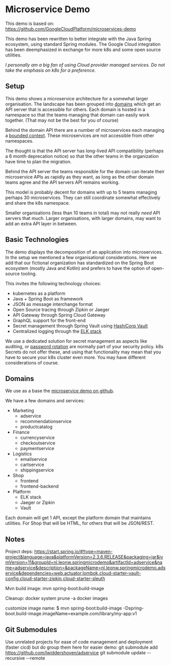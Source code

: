 # Microservice Demo

This demo is based on: https://github.com/GoogleCloudPlatform/microservices-demo

This demo has been rewritten to better integrate with the Java Spring ecosystem, using standard
Spring modules. The Google Cloud integration has been deemphasized in exchange for more k8s
and some open source utilities.

_I personally am a big fan of using Cloud provider managed services. Do not take the emphasis 
on k8s for a preference._ 

## Setup

This demo shows a microservice architecture for a somewhat larger organisation. The landscape has been 
grouped into [domains](https://codeburst.io/ddd-strategic-patterns-how-to-define-bounded-contexts-2dc70927976e)
which get an API server that is accessible for others. Each domain is hosted in a namespace
so that the teams managing that domain can easily work together. (That may not be the best for you of course)

Behind the domain API there are a number of microservices each managing a [bounded context](https://codeburst.io/ddd-strategic-patterns-how-to-define-bounded-contexts-2dc70927976e).
These microservices are not accessible from other namespaces. 

The thought is that the API server has long-lived API compatibility (perhaps a 6 month deprecation notice)
so that the other teams in the organization have time to plan the migration.

Behind the API server the teams responsible for the domain can iterate their microservice APIs as
rapidly as they want, as long as the other domain teams agree and the API servers API remains working.

This model is probably decent for domains with up to 5 teams managing perhaps 30 microservices. They can still coordinate 
somewhat effectively and share the k8s namespace.

Smaller organisations (less than 10 teams in total) may not really _need_ API servers that much. Larger organisations,
with larger domains, may want to add an extra API layer in between.
 
## Basic Technologies

The demo displays the decomposition of an application into microservices. In the setup we mentioned a few organisational 
considerations. Here we add that our fictional organization has standardized on the Spring Boot ecosystem 
(mostly Java and Kotlin) and prefers to have the option of open-source tooling. 

This invites the following technology choices:

- kubernetes as a platform
- Java + Spring Boot as framework
- JSON as message interchange format  
- Open Source tracing through Zipkin or Jaeger
- API Gateway through Spring Cloud Gateway
- GraphQL support for the front-end
- Secret management through Spring Vault using [HashiCorp Vault](https://www.vaultproject.io/) 
- Centralized logging through the [ELK stack](https://www.elastic.co/what-is/elk-stack)

We use a dedicated solution for secret management as aspects like auditing, or [password rotation](https://www.hashicorp.com/resources/painless-password-rotation-hashicorp-vault)
are normally part of your security policy. k8s Secrets do not offer these, and using that functionality may mean
that you have to secure your k8s cluster even more. You may have different considerations of course.

## Domains

We use as a base the [microservice demo on github](https://github.com/GoogleCloudPlatform/microservices-demo). 

We have a few domains and services:
- Marketing
  - adservice
  - recommendationservice
  - productcatalog
- Finance  
  - currencyservice
  - checkoutservice
  - paymentservice
- Logistics
  - emailservice
  - cartservice
  - shippingservice
- Shop
    - frontend
    - frontend-backend  
- Platform
    - ELK stack
    - Jaeger or Zipkin
    - Vault

    
Each domain will get 1 API, except the platform domain that maintains utilities. For Shop that will be HTML, for others that will be JSON/REST.
    
## Notes
   
Project deps: https://start.spring.io/#!type=maven-project&language=java&platformVersion=2.3.6.RELEASE&packaging=jar&jvmVersion=11&groupId=nl.leonw.springmicrodemo&artifactId=adservice&name=adservice&description=&packageName=nl.leonw.springmicrodemo.adservice&dependencies=web,actuator,lombok,cloud-starter-vault-config,cloud-starter-zipkin,cloud-starter-sleuth

Mvn build image: mvn spring-boot:build-image

Cleanup: docker system prune -a
docker images

customize image name: $ mvn spring-boot:build-image -Dspring-boot.build-image.imageName=example.com/library/my-app:v1




## Git Submodules

Use unrelated projects for ease of code management and deployment (faster cicd) but do group them here for easier demo:
git submodule add https://github.com/lwiddershoven/adservice
git submodule update --recursive --remote
